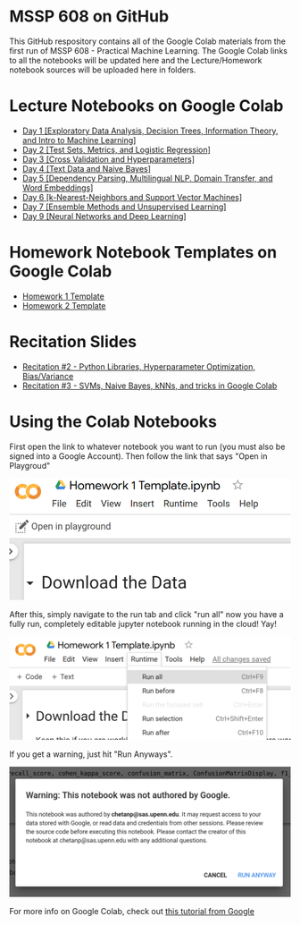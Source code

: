 # MSSP 608 on GitHub
This GitHub respository contains all of the Google Colab materials from the first run of MSSP 608 - Practical Machine Learning. The Google Colab links to all the notebooks will be updated here and the Lecture/Homework notebook sources will be uploaded here in folders.

# Lecture Notebooks on Google Colab
- [Day 1 [Exploratory Data Analysis, Decision Trees, Information Theory, and Intro to Machine Learning]](https://colab.research.google.com/drive/1FBT6ZPy8ykSGmm86j4m2pUIgstP7ZNUK)
- [Day 2 [Test Sets, Metrics, and Logistic Regression]](https://colab.research.google.com/drive/174sQY421wwoj4dtMdURSMH7udP3zZn3a)
- [Day 3 [Cross Validation and Hyperparameters]](https://colab.research.google.com/drive/1yExnaqLyjKswI_3xw98xF0GeDAegkl48)
- [Day 4 [Text Data and Naive Bayes]](https://colab.research.google.com/drive/1FYRjq09Z9Cx_mHVueVX9j3myTyRE-s05#scrollTo=s1aBRInnp5k3)
- [Day 5 [Dependency Parsing, Multilingual NLP. Domain Transfer, and Word Embeddings]](https://colab.research.google.com/drive/1mBWDteLZvL-dQO6S2LI6HtVLzZ3cy2Iv)
- [Day 6 [k-Nearest-Neighbors and Support Vector Machines]](https://colab.research.google.com/drive/1TLLWELc6iS12w0GcF_KCIBpPDcIU53fA)
- [Day 7 [Ensemble Methods and Unsupervised Learning]](https://colab.research.google.com/drive/1in9ZZ7Huc_TjJfUQw8BHy8qVgVO8Z44y)
- [Day 9 [Neural Networks and Deep Learning]](https://colab.research.google.com/drive/1M_LDlCQWbzzC7tzdFHol9ta2U01b2ojo#scrollTo=E1RN2m6JXU0h)

# Homework Notebook Templates on Google Colab
- [Homework 1 Template](https://colab.research.google.com/drive/1r9KIhVWqroSNJZf2rf0LizIO1n2d9iVt)
- [Homework 2 Template](https://colab.research.google.com/drive/1JUY5zVghRRFgE9crreTJrDHTIC6i0OMr)
# Recitation Slides
- [Recitation #2 - Python Libraries, Hyperparameter Optimization, Bias/Variance](Recitation2-MSSP608.pdf)
- [Recitation #3 - SVMs, Naive Bayes, kNNs, and tricks in Google Colab](Recitation3-MMSP608.pdf)
# Using the Colab Notebooks
First open the link to whatever notebook you want to run (you must also be signed into a Google Account). Then follow the link that says "Open in Playgroud"

![playground_img](playground.png)

After this, simply navigate to the run tab and click "run all" now you have a fully run, completely editable jupyter notebook running in the cloud! Yay!

![run_all_img](runall.png)

If you get a warning, just hit "Run Anyways".

![run_anyways](permission.png)

For more info on Google Colab, check out [this tutorial from Google](https://colab.research.google.com/notebooks/intro.ipynb)
